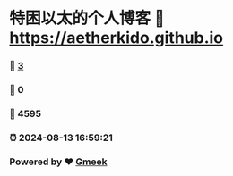 # 特困以太的个人博客 :link: https://aetherkido.github.io 
### :page_facing_up: [3](https://aetherkido.github.io/tag.html) 
### :speech_balloon: 0 
### :hibiscus: 4595 
### :alarm_clock: 2024-08-13 16:59:21 
### Powered by :heart: [Gmeek](https://github.com/Meekdai/Gmeek)
